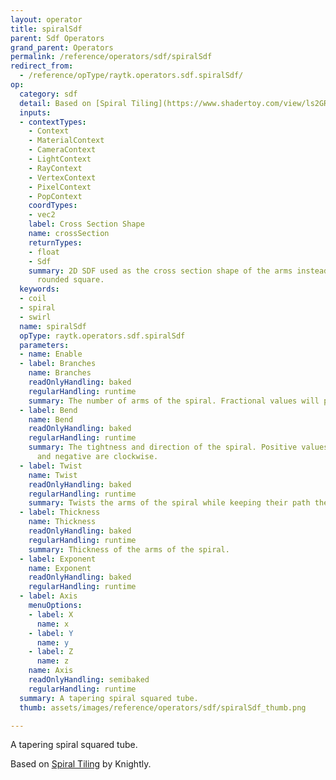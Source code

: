 ```yaml
---
layout: operator
title: spiralSdf
parent: Sdf Operators
grand_parent: Operators
permalink: /reference/operators/sdf/spiralSdf
redirect_from:
  - /reference/opType/raytk.operators.sdf.spiralSdf/
op:
  category: sdf
  detail: Based on [Spiral Tiling](https://www.shadertoy.com/view/ls2GRz) by Knightly.
  inputs:
  - contextTypes:
    - Context
    - MaterialContext
    - CameraContext
    - LightContext
    - RayContext
    - VertexContext
    - PixelContext
    - PopContext
    coordTypes:
    - vec2
    label: Cross Section Shape
    name: crossSection
    returnTypes:
    - float
    - Sdf
    summary: 2D SDF used as the cross section shape of the arms instead of the default
      rounded square.
  keywords:
  - coil
  - spiral
  - swirl
  name: spiralSdf
  opType: raytk.operators.sdf.spiralSdf
  parameters:
  - name: Enable
  - label: Branches
    name: Branches
    readOnlyHandling: baked
    regularHandling: runtime
    summary: The number of arms of the spiral. Fractional values will produce a discontinuity.
  - label: Bend
    name: Bend
    readOnlyHandling: baked
    regularHandling: runtime
    summary: The tightness and direction of the spiral. Positive values are counterclockwise
      and negative are clockwise.
  - label: Twist
    name: Twist
    readOnlyHandling: baked
    regularHandling: runtime
    summary: Twists the arms of the spiral while keeping their path the same.
  - label: Thickness
    name: Thickness
    readOnlyHandling: baked
    regularHandling: runtime
    summary: Thickness of the arms of the spiral.
  - label: Exponent
    name: Exponent
    readOnlyHandling: baked
    regularHandling: runtime
  - label: Axis
    menuOptions:
    - label: X
      name: x
    - label: Y
      name: y
    - label: Z
      name: z
    name: Axis
    readOnlyHandling: semibaked
    regularHandling: runtime
  summary: A tapering spiral squared tube.
  thumb: assets/images/reference/operators/sdf/spiralSdf_thumb.png

---
```



A tapering spiral squared tube.

Based on [Spiral Tiling](https://www.shadertoy.com/view/ls2GRz) by Knightly.